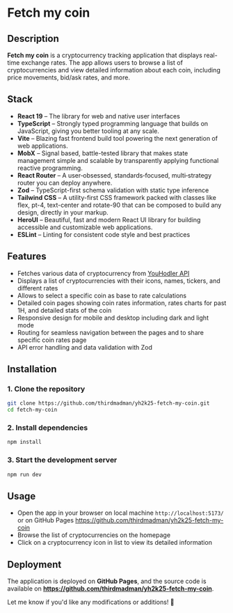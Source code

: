 # Fetch my coin

## Description

**Fetch my coin** is a cryptocurrency tracking application that displays real-time exchange rates. The app allows users to browse a list of cryptocurrencies and view detailed information about each coin, including price movements, bid/ask rates, and more.

## Stack

- **React 19** – The library for web and native user interfaces
- **TypeScript** – Strongly typed programming language that builds on JavaScript, giving you better tooling at any scale.
- **Vite** – Blazing fast frontend build tool powering the next generation of web applications.
- **MobX** – Signal based, battle-tested library that makes state management simple and scalable by transparently applying functional reactive programming.
- **React Router** – A user‑obsessed, standards‑focused, multi‑strategy router you can deploy anywhere.
- **Zod** – TypeScript-first schema validation with static type inference
- **Tailwind CSS** – A utility-first CSS framework packed with classes like flex, pt-4, text-center and rotate-90 that can be composed to build any design, directly in your markup.
- **HeroUI** – Beautiful, fast and modern React UI library for building accessible and customizable web applications.
- **ESLint** – Linting for consistent code style and best practices  

## Features

- Fetches various data of cryptocurrency from [YouHodler API](https://app.youhodler.com/api/v3/rates/extended)
- Displays a list of cryptocurrencies with their icons, names, tickers, and different rates
- Allows to select a specific coin as base to rate calculations
- Detailed coin pages showing coin rates information, rates charts for past 1H, and detailed stats of the coin
- Responsive design for mobile and desktop including dark and light mode
- Routing for seamless navigation between the pages and to share specific coin rates page
- API error handling and data validation with Zod

## Installation

### 1. Clone the repository

```sh
git clone https://github.com/thirdmadman/yh2k25-fetch-my-coin.git
cd fetch-my-coin
```

### 2. Install dependencies

```sh
npm install
```

### 3. Start the development server

```sh
npm run dev
```

## Usage

- Open the app in your browser on local machine ```http://localhost:5173/``` or on GitHub Pages <https://github.com/thirdmadman/yh2k25-fetch-my-coin>
- Browse the list of cryptocurrencies on the homepage
- Click on a cryptocurrency icon in list to view its detailed information

## Deployment

The application is deployed on **GitHub Pages**, and the source code is available on **<https://github.com/thirdmadman/yh2k25-fetch-my-coin>**.

Let me know if you'd like any modifications or additions! 🚀
